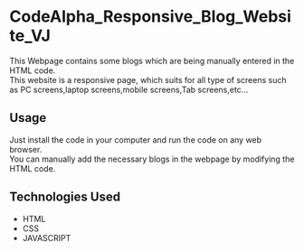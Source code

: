 # CodeAlpha_Responsive_Blog_Website_VJ

This Webpage contains some blogs which are being manually entered in the HTML code.\
This website is a responsive page, which suits for all type of screens such as PC screens,laptop screens,mobile screens,Tab screens,etc...

## Usage
Just install the code in your computer and run the code on any web browser.\
You can manually add the necessary blogs in the webpage by modifying the HTML code.

## Technologies Used

* HTML
* CSS
* JAVASCRIPT

